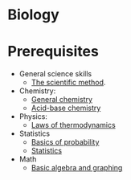 # Biology

# Prerequisites
* General science skills
  * [The scientific method](https://www.khanacademy.org/science/biology/intro-to-biology/science-of-biology/v/the-scientific-method).
* Chemistry:
  * [General chemistry](https://www.khanacademy.org/science/biology/chemistry--of-life/elements-and-atoms/v/elements-and-atoms)
  * [Acid-base chemistry](https://www.khanacademy.org/science/biology/water-acids-and-bases/acids-bases-and-ph/v/autoionization-water)
* Physics: 
  * [Laws of thermodynamics](https://www.khanacademy.org/science/biology/energy-and-enzymes/the-laws-of-thermodynamics/v/introduction-to-energy)
* Statistics
  * [Basics of probability](https://www.khanacademy.org/math/probability/independent-dependent-probability/basic-probability/v/basic-probability)
  * [Statistics](https://www.khanacademy.org/math/probability/descriptive-statistics/central-tendency/v/statistics-intro-mean-median-and-mode)
* Math
  * [Basic algebra and graphing](https://www.khanacademy.org/math/algebra-basics)
